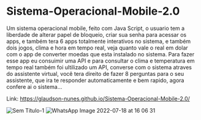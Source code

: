 # Sistema-Operacional-Mobile-2.0
Um sistema operacional mobile, feito com Java Script, o usuario tem a liberdade de alterar papel de bloqueio, criar sua senha para acessar os apps, e também tera 6 apps totalmente interativos no sistema, e também dois jogos, clima e hora em tempo real, veja quanto vale o real em dolar com o app de converter moedas que esta instalado no sistema. Para fazer esse app eu consuimir uma API e para consultar o clima e temperatura em tempo real também foi  ultilizado um API, converse com o sistema atraves do assistente virtual, você tera direito de fazer 8 perguntas para o seu assistente, que ira te responder automaticamente e bem rapido, agora confere ai o sistema...

Link: https://glaudson-nunes.github.io/Sistema-Operacional-Mobile-2.0/

![Sem Título-1](https://user-images.githubusercontent.com/93484378/179596682-1e901449-47e4-4663-ac0c-4d9dbacf2e98.png)
![WhatsApp Image 2022-07-18 at 16 06 31](https://user-images.githubusercontent.com/93484378/179594524-2e8a85e5-8e16-4bd7-b0b6-e85f90199b9c.jpeg)


